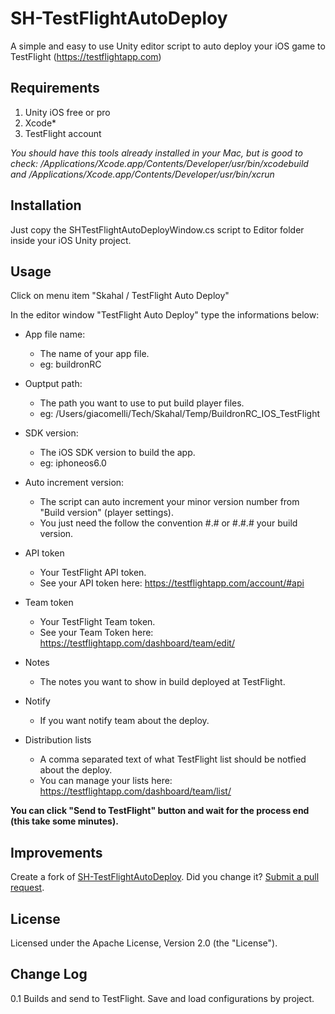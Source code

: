 SH-TestFlightAutoDeploy
=======================

A simple and easy to use Unity editor script to auto deploy your iOS game to TestFlight (https://testflightapp.com)

Requirements
-------
1. Unity iOS free or pro
2. Xcode*
3. TestFlight account


*You should have this tools already installed in your Mac, but is good to check:
/Applications/Xcode.app/Contents/Developer/usr/bin/xcodebuild and 
/Applications/Xcode.app/Contents/Developer/usr/bin/xcrun*


Installation
-------
Just copy the SHTestFlightAutoDeployWindow.cs script to Editor folder inside your iOS Unity project.

Usage
-------
Click on menu item "Skahal / TestFlight Auto Deploy"

In the editor window "TestFlight Auto Deploy" type the informations below:

* App file name:
	* The name of your app file. 
	* eg: buildronRC

* Ouptput path:
	* The path you want to use to put build player files.
	* eg: /Users/giacomelli/Tech/Skahal/Temp/BuildronRC_IOS_TestFlight

* SDK version:
	* The iOS SDK version to build the app.
	* eg: iphoneos6.0

* Auto increment version:
	* The script can auto increment your minor version number from "Build version" (player settings). 
	* You just need the follow the convention #.# or #.#.# your build version.

* API token
	* Your TestFlight API token.
	* See your API token here: https://testflightapp.com/account/#api

* Team token
	* Your TestFlight Team token.
	* See your Team Token here: https://testflightapp.com/dashboard/team/edit/

* Notes
	* The notes you want to show in build deployed at TestFlight.

* Notify
	* If you want notify team about the deploy.

* Distribution lists
	* A comma separated text of what TestFlight list should be notfied about the deploy.
	* You can manage your lists here: https://testflightapp.com/dashboard/team/list/


**You can click "Send to TestFlight" button and wait for the process end (this take some minutes).**


Improvements
------
Create a fork of <a href="fork_select">SH-TestFlightAutoDeploy</a>. Did you change it? <a href="pull/new/master">Submit a pull request</a>.

License
------
Licensed under the Apache License, Version 2.0 (the "License").

Change Log
------
0.1 Builds and send to TestFlight. Save and load configurations by project.

